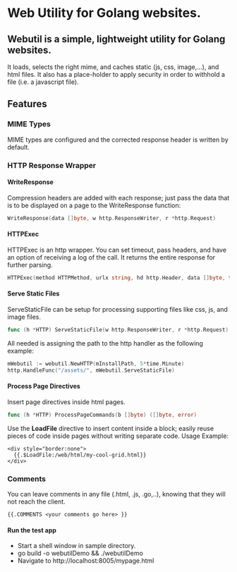 # Web Utility for Golang websites.

## Webutil is a simple, lightweight utility for Golang websites.

It loads, selects the right mime, and caches static (js, css, image,...), and html files.
It also has a place-holder to apply security in order to withhold a file (i.e. a javascript file).

## Features

### MIME Types
MIME types are configured and the corrected response header is written by default.

### HTTP Response Wrapper

#### WriteResponse
Compression headers are added with each response; just pass the data that is to be displayed on a page
to the WriteResponse function:

```go
WriteResponse(data []byte, w http.ResponseWriter, r *http.Request)
```

#### HTTPExec
HTTPExec is an http wrapper. You can set timeout, pass headers, and have an option of receiving
a log of the call. It returns the entire response for further parsing. 
```go
HTTPExec(method HTTPMethod, urlx string, hd http.Header, data []byte, tMillisec uint, logRequest bool) (HTTPResult, error)
```

#### Serve Static Files
ServeStaticFile can be setup for processing supporting files like css, js, and image files. 
```go
func (h *HTTP) ServeStaticFile(w http.ResponseWriter, r *http.Request)
````
All needed is assigning the path to the http handler as the following example:
````go
mWebutil := webutil.NewHTTP(mInstallPath, 5*time.Minute)
http.HandleFunc("/assets/", mWebutil.ServeStaticFile)
````
#### Process Page Directives
Insert page directives inside html pages. 
```go
func (h *HTTP) ProcessPageCommands(b []byte) ([]byte, error)
````
Use the **LoadFile** directive to insert content inside a block; easily reuse pieces of code inside pages without writing separate code.
Usage Example:
```
<div style="border:none">
  {{.$LoadFile:/web/html/my-cool-grid.html}}
</div>
```

### Comments
You can leave comments in any file (.html, .js, .go,..), knowing that they will not reach the client.
````
{{.COMMENTS <your comments go here> }}
````

#### Run the test app

- Start a shell window in sample directory.
- go build -o webutilDemo && ./webutilDemo
- Navigate to http://localhost:8005/mypage.html
